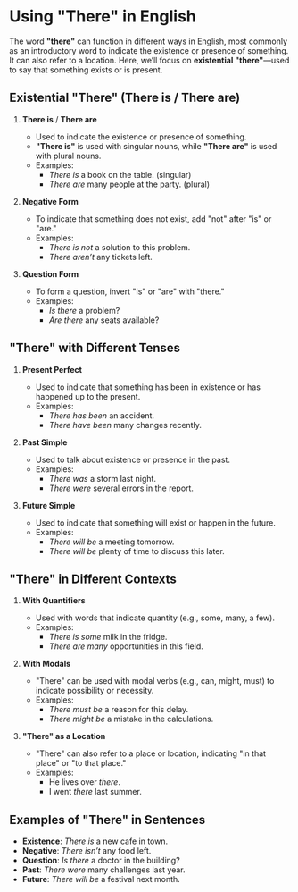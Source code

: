 # Using "There" in English

The word **"there"** can function in different ways in English, most commonly as an introductory word to indicate the existence or presence of something. It can also refer to a location. Here, we’ll focus on **existential "there"**—used to say that something exists or is present.

## Existential "There" (There is / There are)

1. **There is** / **There are**
   - Used to indicate the existence or presence of something.
   - **"There is"** is used with singular nouns, while **"There are"** is used with plural nouns.
   - Examples:
     - *There is* a book on the table. (singular)
     - *There are* many people at the party. (plural)

2. **Negative Form**
   - To indicate that something does not exist, add "not" after "is" or "are."
   - Examples:
     - *There is not* a solution to this problem.
     - *There aren’t* any tickets left.

3. **Question Form**
   - To form a question, invert "is" or "are" with "there."
   - Examples:
     - *Is there* a problem?
     - *Are there* any seats available?

## "There" with Different Tenses

1. **Present Perfect**
   - Used to indicate that something has been in existence or has happened up to the present.
   - Examples:
     - *There has been* an accident.
     - *There have been* many changes recently.

2. **Past Simple**
   - Used to talk about existence or presence in the past.
   - Examples:
     - *There was* a storm last night.
     - *There were* several errors in the report.

3. **Future Simple**
   - Used to indicate that something will exist or happen in the future.
   - Examples:
     - *There will be* a meeting tomorrow.
     - *There will be* plenty of time to discuss this later.

## "There" in Different Contexts

1. **With Quantifiers**
   - Used with words that indicate quantity (e.g., some, many, a few).
   - Examples:
     - *There is some* milk in the fridge.
     - *There are many* opportunities in this field.

2. **With Modals**
   - "There" can be used with modal verbs (e.g., can, might, must) to indicate possibility or necessity.
   - Examples:
     - *There must be* a reason for this delay.
     - *There might be* a mistake in the calculations.

3. **"There" as a Location**
   - "There" can also refer to a place or location, indicating "in that place" or "to that place."
   - Examples:
     - He lives over *there*.
     - I went *there* last summer.

## Examples of "There" in Sentences

- **Existence**: *There is* a new cafe in town.
- **Negative**: *There isn’t* any food left.
- **Question**: *Is there* a doctor in the building?
- **Past**: *There were* many challenges last year.
- **Future**: *There will be* a festival next month.